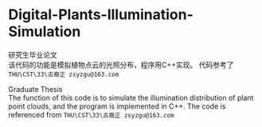 # Digital-Plants-Illumination-Simulation
研究生毕业论文    
该代码的功能是模拟植物点云的光照分布，程序用C++实现。
代码参考了 ``THU\CST\33\古裔正 zsyzgu@163.com``

Graduate Thesis    
The function of this code is to simulate the illumination distribution of plant point clouds, and the program is implemented in C++.
The code is referenced from ``THU\CST\33\古裔正 zsyzgu@163.com``
